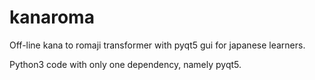 # kanaroma
Off-line kana to romaji transformer with pyqt5 gui for japanese learners.

Python3 code with only one dependency, namely pyqt5.
